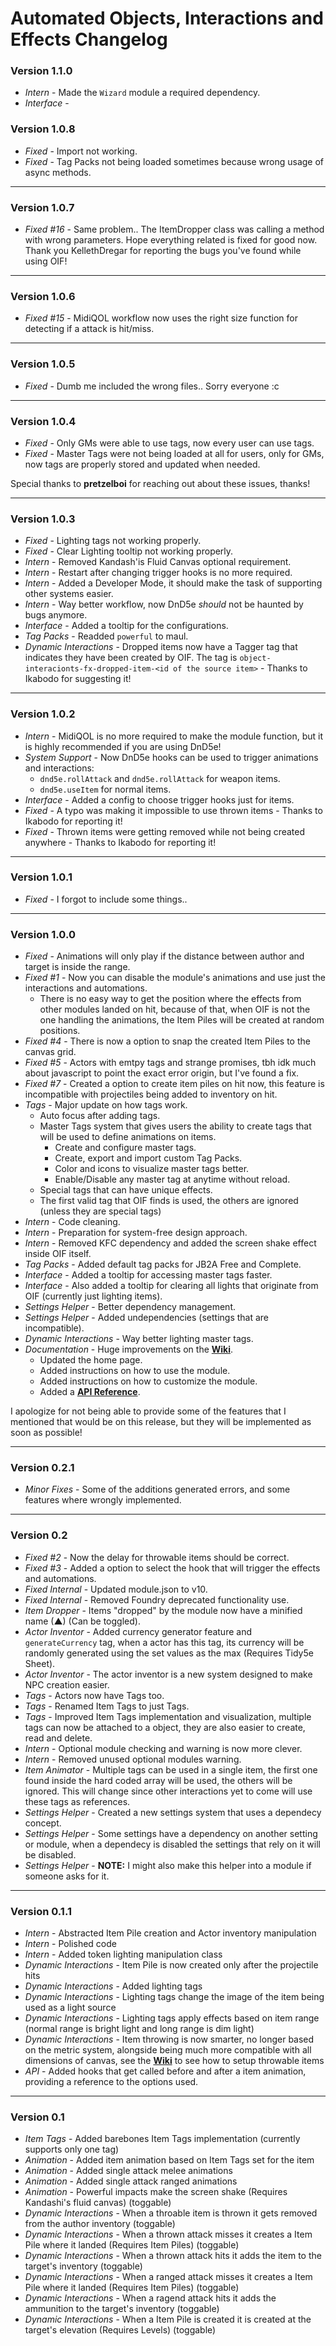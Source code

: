 # Automated Objects, Interactions and Effects Changelog

### Version 1.1.0

- *Intern* - Made the `Wizard` module a required dependency.
- *Interface* - 

### Version 1.0.8

- *Fixed* - Import not working.
- *Fixed* - Tag Packs not being loaded sometimes because wrong usage of async methods.

---

### Version 1.0.7

- *Fixed #16* - Same problem.. The ItemDropper class was calling a method with wrong parameters. Hope everything related is fixed for good now. Thank you KellethDregar for reporting the bugs you've found while using OIF!

---

### Version 1.0.6

- *Fixed #15* - MidiQOL workflow now uses the right size function for detecting if a attack is hit/miss.

---

### Version 1.0.5

- *Fixed* - Dumb me included the wrong files.. Sorry everyone :c

---

### Version 1.0.4

- *Fixed* - Only GMs were able to use tags, now every user can use tags.
- *Fixed* - Master Tags were not being loaded at all for users, only for GMs, now tags are properly stored and updated when needed.

Special thanks to **pretzelboi** for reaching out about these issues, thanks!

---

### Version 1.0.3

- *Fixed* - Lighting tags not working properly.
- *Fixed* - Clear Lighting tooltip not working properly.
- *Intern* - Removed Kandash'is Fluid Canvas optional requirement.
- *Intern* - Restart after changing trigger hooks is no more required.
- *Intern* - Added a Developer Mode, it should make the task of supporting other systems easier.
- *Intern* - Way better workflow, now DnD5e _should_ not be haunted by bugs anymore.
- *Interface* - Added a tooltip for the configurations.
- *Tag Packs* - Readded `powerful` to maul.
- *Dynamic Interactions* - Dropped items now have a Tagger tag that indicates they have been created by OIF. The tag is `object-interacionts-fx-dropped-item-<id of the source item>` - Thanks to Ikabodo for suggesting it!

---

### Version 1.0.2

- *Intern* - MidiQOL is no more required to make the module function, but it is highly recommended if you are using DnD5e!
- *System Support* - Now DnD5e hooks can be used to trigger animations and interactions:
  - `dnd5e.rollAttack` and `dnd5e.rollAttack` for weapon items.
  - `dnd5e.useItem` for normal items.
- *Interface* - Added a config to choose trigger hooks just for items.
- *Fixed* - A typo was making it impossible to use thrown items - Thanks to Ikabodo for reporting it!
- *Fixed* - Thrown items were getting removed while not being created anywhere - Thanks to Ikabodo for reporting it!

--- 

### Version 1.0.1

- *Fixed* - I forgot to include some things..

---

### Version 1.0.0
- *Fixed* - Animations will only play if the distance between author and target is inside the range.
- *Fixed #1* - Now you can disable the module's animations and use just the interactions and automations.
  - There is no easy way to get the position where the effects from other modules landed on hit, because of that, when OIF is not the one handling the animations, the Item Piles will be created at random positions.
- *Fixed #4* - There is now a option to snap the created Item Piles to the canvas grid.
- *Fixed #5* - Actors with emtpy tags and strange promises, tbh idk much about javascript to point the exact error origin, but I've found a fix.
- *Fixed #7* - Created a option to create item piles on hit now, this feature is incompatible with projectiles being added to inventory on hit.
- *Tags* - Major update on how tags work.
  - Auto focus after adding tags.
  - Master Tags system that gives users the ability to create tags that will be used to define animations on items.
    - Create and configure master tags.
    - Create, export and import custom Tag Packs.
    - Color and icons to visualize master tags better.
    - Enable/Disable any master tag at anytime without reload.
  - Special tags that can have unique effects.
  - The first valid tag that OIF finds is used, the others are ignored (unless they are special tags)
- *Intern* - Code cleaning.
- *Intern* - Preparation for system-free design approach.
- *Intern* - Removed KFC dependency and added the screen shake effect inside OIF itself.
- *Tag Packs* - Added default tag packs for JB2A Free and Complete.
- *Interface* - Added a tooltip for accessing master tags faster.
- *Interface* - Also added a tooltip for clearing all lights that originate from OIF (currently just lighting items).
- *Settings Helper* - Better dependency management.
- *Settings Helper* - Added undependencies (settings that are incompatible).
- *Dynamic Interactions* - Way better lighting master tags.
- *Documentation* - Huge improvements on the **[Wiki](https://github.com/ZotyDev/objects-interactions-fx/wiki)**.
  - Updated the home page.
  - Added instructions on how to use the module.
  - Added instructions on how to customize the module.
  - Added a **[API Reference](https://github.com/ZotyDev/objects-interactions-fx/wiki/API)**.

I apologize for not being able to provide some of the features that I mentioned that would be on this release, but they will be implemented as soon as possible!

---

### Version 0.2.1
- *Minor Fixes* - Some of the additions generated errors, and some features where wrongly implemented.

---

### Version 0.2
- *Fixed #2* - Now the delay for throwable items should be correct.
- *Fixed #3* - Added a option to select the hook that will trigger the effects and automations.
- *Fixed Internal* - Updated module.json to v10.
- *Fixed Internal* - Removed Foundry deprecated functionality use.
- *Item Dropper* - Items "dropped" by the module now have a minified name (▲) (Can be toggled).
- *Actor Inventor* - Added currency generator feature and `generateCurrency` tag, when a actor has this tag, its currency will be randomly generated using the set values as the max (Requires Tidy5e Sheet).
- *Actor Inventor* - The actor inventor is a new system designed to make NPC creation easier.
- *Tags* - Actors now have Tags too.
- *Tags* - Renamed Item Tags to just Tags.
- *Tags* - Improved Item Tags implementation and visualization, multiple tags can now be attached to a object, they are also easier to create, read and delete.
- *Intern* - Optional module checking and warning is now more clever.
- *Intern* - Removed unused optional modules warning.
- *Item Animator* - Multiple tags can be used in a single item, the first one found inside the hard coded array will be used, the others will be ignored. This will change since other interactions yet to come will use these tags as references.
- *Settings Helper* - Created a new settings system that uses a dependecy concept.
- *Settings Helper* - Some settings have a dependency on another setting or module, when a dependecy is disabled the settings that rely on it will be disabled.
- *Settings Helper* - **NOTE:** I might also make this helper into a module if someone asks for it.

---

### Version 0.1.1
- *Intern* - Abstracted Item Pile creation and Actor inventory manipulation
- *Intern* - Polished code
- *Intern* - Added token lighting manipulation class
- *Dynamic Interactions* - Item Pile is now created only after the projectile hits
- *Dynamic Interactions* - Added lighting tags
- *Dynamic Interactions* - Lighting tags change the image of the item being used as a light source
- *Dynamic Interactions* - Lighting tags apply effects based on item range (normal range is bright light and long range is dim light)
- *Dynamic Interactions* - Item throwing is now smarter, no longer based on the metric system, alongside being much more compatible with all dimensions of canvas, see the **[Wiki](https://github.com/ZotyDev/objects-interactions-fx/wiki/Throwable-Items)** to see how to setup throwable items
- *API* - Added hooks that get called before and after a item animation, providing a reference to the options used.
  
---

### Version 0.1
- *Item Tags* - Added barebones Item Tags implementation (currently supports only one tag)
- *Animation* - Added item animation based on Item Tags set for the item
- *Animation* - Added single attack melee animations
- *Animation* - Added single attack ranged animations
- *Animation* - Powerful impacts make the screen shake (Requires Kandashi's fluid canvas) (toggable)
- *Dynamic Interactions* - When a throable item is thrown it gets removed from the author inventory (toggable)
- *Dynamic Interactions* - When a thrown attack misses it creates a Item Pile where it landed (Requires Item Piles) (toggable)
- *Dynamic Interactions* - When a thrown attack hits it adds the item to the target's inventory (toggable)
- *Dynamic Interactions* - When a ranged attack misses it creates a Item Pile where it landed (Requires Item Piles) (toggable)
- *Dynamic Interactions* - When a ragend attack hits it adds the ammunition to the target's inventory (toggable)
- *Dynamic Interactions* - When a Item Pile is created it is created at the target's elevation (Requires Levels) (toggable)